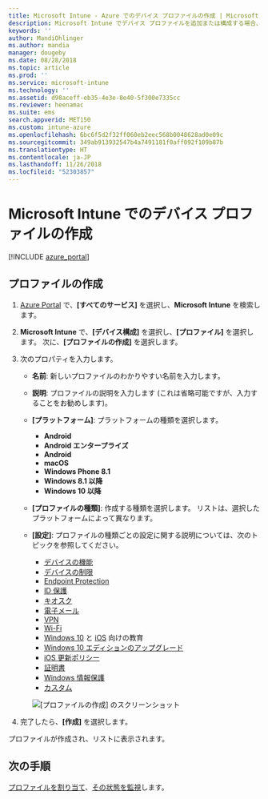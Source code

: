 ```yaml
---
title: Microsoft Intune - Azure でのデバイス プロファイルの作成 | Microsoft Docs
description: Microsoft Intune でデバイス プロファイルを追加または構成する場合、プラットフォームの種類の選択および Azure Portal 内での設定の構成も行います。
keywords: ''
author: MandiOhlinger
ms.author: mandia
manager: dougeby
ms.date: 08/28/2018
ms.topic: article
ms.prod: ''
ms.service: microsoft-intune
ms.technology: ''
ms.assetid: d98aceff-eb35-4e3e-8e40-5f300e7335cc
ms.reviewer: heenamac
ms.suite: ems
search.appverid: MET150
ms.custom: intune-azure
ms.openlocfilehash: 6bc6f5d2f32ff060eb2eec568b0048628ad0e09c
ms.sourcegitcommit: 349ab913932547b4a7491181f0aff092f109b87b
ms.translationtype: HT
ms.contentlocale: ja-JP
ms.lasthandoff: 11/26/2018
ms.locfileid: "52303857"
---
```

# <a name="create-a-device-profile-in-microsoft-intune"></a>Microsoft Intune でのデバイス プロファイルの作成

[!INCLUDE [azure_portal](./includes/azure_portal.md)]

## <a name="create-the-profile"></a>プロファイルの作成
1. [Azure Portal](https://portal.azure.com) で、**[すべてのサービス]** を選択し、**Microsoft Intune** を検索します。

2. **Microsoft Intune** で、**[デバイス構成]** を選択し、**[プロファイル]** を選択します。 次に、**[プロファイルの作成]** を選択します。

3. 次のプロパティを入力します。

   - **名前**: 新しいプロファイルのわかりやすい名前を入力します。
   - **説明**: プロファイルの説明を入力します  (これは省略可能ですが、入力することをお勧めします)。
   - **[プラットフォーム]**: プラットフォームの種類を選択します。  

       - **Android**
       - **Android エンタープライズ**
       - **Android**
       - **macOS**
       - **Windows Phone 8.1**
       - **Windows 8.1 以降**
       - **Windows 10 以降**

   - **[プロファイルの種類]**: 作成する種類を選択します。 リストは、選択したプラットフォームによって異なります。
   - **[設定]**: プロファイルの種類ごとの設定に関する説明については、次のトピックを参照してください。

       -  [デバイスの機能](device-features-configure.md)
       -  [デバイスの制限](device-restrictions-configure.md)
       -  [Endpoint Protection](endpoint-protection-configure.md)
       -  [ID 保護](identity-protection-configure.md)  
       -  [キオスク](kiosk-settings.md)
       -  [電子メール](email-settings-configure.md)
       -  [VPN](vpn-settings-configure.md)
       -  [Wi-Fi](wi-fi-settings-configure.md)
       -  [Windows 10](education-settings-configure.md) と [iOS](wi-fi-settings-ios.md) 向けの教育
       -  [Windows 10 エディションのアップグレード](edition-upgrade-configure-windows-10.md)
       -  [iOS 更新ポリシー](software-updates-ios.md)
       -  [証明書](certificates-configure.md)
       -  [Windows 情報保護](windows-information-protection-configure.md)
       -  [カスタム](custom-settings-configure.md)

     ![[プロファイルの作成] のスクリーンショット](./media/create-device-profile.png)

4. 完了したら、**[作成]** を選択します。

プロファイルが作成され、リストに表示されます。

## <a name="next-steps"></a>次の手順
[プロファイルを割り当て](device-profile-assign.md)、[その状態を監視](device-profile-monitor.md)します。
